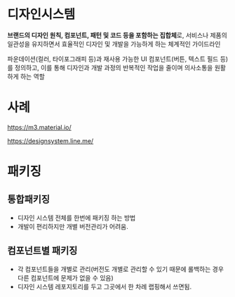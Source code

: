 # 디자인시스템
**브랜드의 디자인 원칙, 컴포넌트, 패턴 및 코드 등을 포함하는 집합체**로, 서비스나 제품의 일관성을 유지하면서 효율적인 디자인 및 개발을 가능하게 하는 체계적인 가이드라인

파운데이션(컬러, 타이포그래피 등)과 재사용 가능한 UI 컴포넌트(버튼, 텍스트 필드 등)를 정의하고, 이를 통해 디자인과 개발 과정의 반복적인 작업을 줄이며 의사소통을 원활하게 하는 역할

# 사례
https://m3.material.io/

https://designsystem.line.me/

# 패키징

## 통합패키징

- 디자인 시스템 전체를 한번에 패키징 하는 방법
- 개발이 편리하지만 개별 버전관리가 어려움.

## 컴포넌트별 패키징

- 각 컴포넌트들을 개별로 관리(버전도 개별로 관리할 수 있기 때문에 롤백하는 경우 다른 컴포넌트에 문제가 없을 수 있음)
- 디자인 시스템 레포지토리를 두고 그곳에서 한 차례 랩핑해서 쓰면됨.